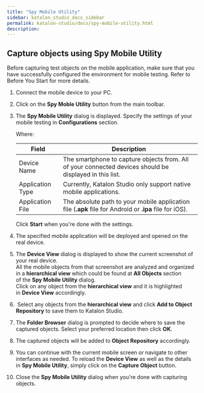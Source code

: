 ```yaml
---
title: "Spy Mobile Utility" 
sidebar: katalon_studio_docs_sidebar
permalink: katalon-studio/docs/spy-mobile-utility.html 
description: 
---
```

Capture objects using Spy Mobile Utility
----------------------------------------

Before capturing test objects on the mobile application, make sure that you have successfully configured the environment for mobile testing. Refer to Before You Start for more details.

1.  Connect the mobile device to your PC.  
      
    
2.  Click on the **Spy Moble Utility** button from the main toolbar.  
      
      
    
3.  The **Spy Mobile Utility** dialog is displayed. Specify the settings of your mobile testing in **Configurations** section.   
    
    Where:
    
    | Field | Description |
    | --- | --- |
    | Device Name | The smartphone to capture objects from. All of your connected devices should be displayed in this list. |
    | Application Type | Currently, Katalon Studio only support native mobile applications. |
    | Application File | The absolute path to your mobile application file (**.apk** file for Android or **.ipa** file for iOS). |
    
    Click **Start** when you're done with the settings.
    
4.  The specified mobile application will be deployed and opened on the real device.   
      
    
5.  The **Device View** dialog is displayed to show the current screenshot of your real device.   
    All the mobile objects from that screenshot are analyzed and organized in a **hierarchical view** which could be found at **All Objects** section of the **Spy Mobile Utility** dialog.  
    Click on any object from the **hierarchical view** and it is highlighted in **Device View** accordingly.  
      
      
    
6.   Select any objects from the **hierarchical view** and click **Add to Object Repository** to save them to Katalon Studio.  
      
      
    
7.  The **Folder Browser** dialog is prompted to decide where to save the captured objects. Select your preferred location then click **OK**.  
      
      
    
8.  The captured objects will be added to **Object Repository** accordingly.  
      
      
    
9.  You can continue with the current mobile screen or navigate to other interfaces as needed. To reload the **Device View** as well as the details in **Spy Mobile Utility**, simply click on the **Capture Object** button.  
      
      
    
10.  Close the **Spy Mobile Utility** dialog when you're done with capturing objects.
